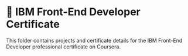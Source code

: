 # 🎨 IBM Front-End Developer Certificate

This folder contains projects and certificate details for the IBM Front-End Developer professional certificate on Coursera.
